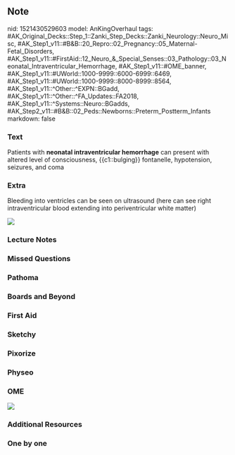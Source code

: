 ## Note
nid: 1521430529603
model: AnKingOverhaul
tags: #AK_Original_Decks::Step_1::Zanki_Step_Decks::Zanki_Neurology::Neuro_Misc, #AK_Step1_v11::#B&B::20_Repro::02_Pregnancy::05_Maternal-Fetal_Disorders, #AK_Step1_v11::#FirstAid::12_Neuro_&_Special_Senses::03_Pathology::03_Neonatal_Intraventricular_Hemorrhage, #AK_Step1_v11::#OME_banner, #AK_Step1_v11::#UWorld::1000-9999::6000-6999::6469, #AK_Step1_v11::#UWorld::1000-9999::8000-8999::8564, #AK_Step1_v11::^Other::^EXPN::BGadd, #AK_Step1_v11::^Other::^FA_Updates::FA2018, #AK_Step1_v11::^Systems::Neuro::BGadds, #AK_Step2_v11::#B&B::02_Peds::Newborns::Preterm_Postterm_Infants
markdown: false

### Text
Patients with <b>neonatal intraventricular hemorrhage</b> can
present with altered level of consciousness, {{c1::bulging}}
fontanelle, hypotension, seizures, and coma

### Extra
Bleeding into ventricles can be seen on ultrasound (here can see
right intraventricular blood extending into periventricular white
matter)
<div><img src="paste-255705172934657.jpg"></div>

### Lecture Notes


### Missed Questions


### Pathoma


### Boards and Beyond


### First Aid


### Sketchy


### Pixorize


### Physeo


### OME
<div class="ome-widget">
  <a href="https://onlinemeded.org?ref=anki"><img src=
  "_OME_AnkiFlashcards_General_7.png"></a>
</div>

### Additional Resources


### One by one


